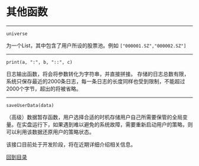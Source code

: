 # 其他函数

---

```
universe
```

为一个List，其中包含了用户所设的股票池。例如 `["000001.SZ","000002.SZ"]`

---

```
print(a, ":", b, "::", c)
```

日志输出函数，将会将参数转化为字符串，并直接拼接。
存储的日志总数有限，系统只保存最近的2000条日志，每一条日志的长度同样也受到限制，不能超过2000个字节，超出的将被省略。

---

```
saveUserData(data)
```

（高级）数据暂存函数，用户选择合适的时机存储用户自己所需要保管的全局变量。在实盘运行下，如果遇到难以避免的系统故障，需要重新启动用户的策略，则可以利用该数据还原用户的策略状态。

该接口目前处于开发阶段，将在近期详细介绍相关信息。

[回到目录](README.md)

